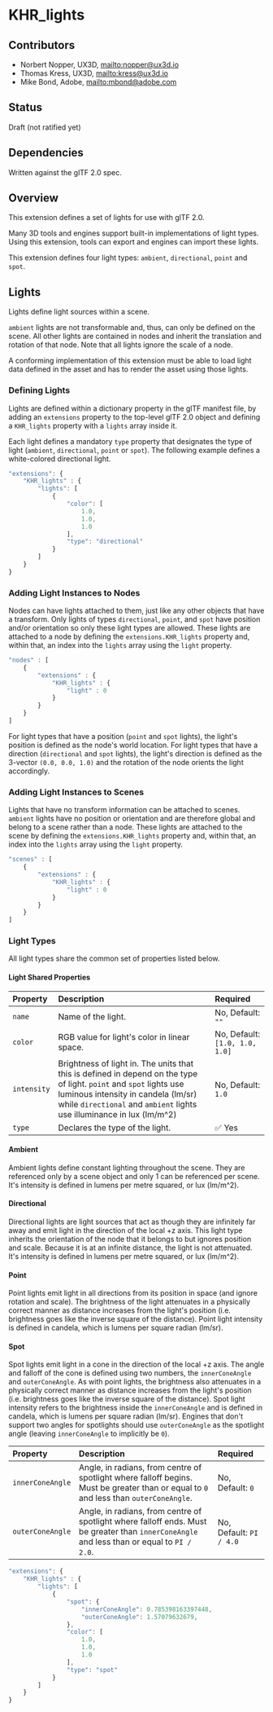 # KHR\_lights

## Contributors

* Norbert Nopper, UX3D, <mailto:nopper@ux3d.io>
* Thomas Kress, UX3D, <mailto:kress@ux3d.io>
* Mike Bond, Adobe, <mailto:mbond@adobe.com>

## Status

Draft (not ratified yet)

## Dependencies

Written against the glTF 2.0 spec.

## Overview

This extension defines a set of lights for use with glTF 2.0. 

Many 3D tools and engines support built-in implementations of light types. Using this extension, tools can export and engines can import these lights. 

This extension defines four light types: `ambient`, `directional`, `point` and `spot`.

## Lights

Lights define light sources within a scene.

`ambient` lights are not transformable and, thus, can only be defined on the scene. All other lights are contained in nodes and inherit the translation and rotation of that node. Note that all lights ignore the scale of a node.

A conforming implementation of this extension must be able to load light data defined in the asset and has to render the asset using those lights. 

### Defining Lights

Lights are defined within a dictionary property in the glTF manifest file, by adding an `extensions` property to the top-level glTF 2.0 object and defining a `KHR_lights` property with a `lights` array inside it.

Each light defines a mandatory `type` property that designates the type of light (`ambient`, `directional`, `point` or `spot`). The following example defines a white-colored directional light.

```javascript
"extensions": {
    "KHR_lights" : {
        "lights": [
            {
                "color": [
                    1.0,
                    1.0,
                    1.0
                ],
                "type": "directional"
            }
        ]
    }
}
```

### Adding Light Instances to Nodes

Nodes can have lights attached to them, just like any other objects that have a transform. Only lights of types `directional`, `point`, and `spot` have position and/or orientation so only these light types are allowed. These lights are attached to a node by defining the `extensions.KHR_lights` property and, within that, an index into the `lights` array using the `light` property.

```javascript
"nodes" : [
    {
        "extensions" : {
            "KHR_lights" : {
                "light" : 0
            }
        }
    }            
]
```

For light types that have a position (`point` and `spot` lights), the light's position is defined as the node's world location.
For light types that have a direction (`directional` and `spot` lights), the light's direction is defined as the 3-vector `(0.0, 0.0, 1.0)` and the rotation of the node orients the light accordingly.

### Adding Light Instances to Scenes

Lights that have no transform information can be attached to scenes. `ambient` lights have no position or orientation and are therefore global and belong to a scene rather than a node. These lights are attached to the scene by defining the `extensions.KHR_lights` property and, within that, an index into the `lights` array using the `light` property.

```javascript
"scenes" : [
    {
        "extensions" : {
            "KHR_lights" : {
                "light" : 0
            }
        }
    }            
]
```

### Light Types

All light types share the common set of properties listed below.

#### Light Shared Properties

| Property | Description | Required |
|:-----------------------|:------------------------------------------| :--------------------------|
| `name` | Name of the light. | No, Default: `""` |
| `color` | RGB value for light's color in linear space. | No, Default: `[1.0, 1.0, 1.0]` |
| `intensity` | Brightness of light in. The units that this is defined in depend on the type of light. `point` and `spot` lights use luminous intensity in candela (lm/sr) while `directional` and `ambient` lights use illuminance in lux (lm/m^2) | No, Default: `1.0` |
| `type` | Declares the type of the light. | :white_check_mark: Yes |

#### Ambient

Ambient lights define constant lighting throughout the scene. They are referenced only by a scene object and only 1 can be referenced per scene. It's intensity is defined in lumens per metre squared, or lux (lm/m^2).

#### Directional

Directional lights are light sources that act as though they are infinitely far away and emit light in the direction of the local +z axis. This light type inherits the orientation of the node that it belongs to but ignores position and scale. Because it is at an infinite distance, the light is not attenuated. It's intensity is defined in lumens per metre squared, or lux (lm/m^2).

#### Point

Point lights emit light in all directions from its position in space (and ignore rotation and scale). The brightness of the light attenuates in a physically correct manner as distance increases from the light's position (i.e. brightness goes like the inverse square of the distance). Point light intensity is defined in candela, which is lumens per square radian (lm/sr).

#### Spot

Spot lights emit light in a cone in the direction of the local +z axis. The angle and falloff of the cone is defined using two numbers, the `innerConeAngle` and `outerConeAngle`. As with point lights, the brightness also attenuates in a physically correct manner as distance increases from the light's position (i.e. brightness goes like the inverse square of the distance). Spot light intensity refers to the brightness inside the `innerConeAngle` and is defined in candela, which is lumens per square radian (lm/sr). Engines that don't support two angles for spotlights should use `outerConeAngle` as the spotlight angle (leaving `innerConeAngle` to implicitly be `0`).

| Property | Description | Required |
|:-----------------------|:------------------------------------------| :--------------------------|
| `innerConeAngle` | Angle, in radians, from centre of spotlight where falloff begins. Must be greater than or equal to `0` and less than `outerConeAngle`. | No, Default: `0` |
| `outerConeAngle` | Angle, in radians, from centre of spotlight where falloff ends.  Must be greater than `innerConeAngle` and less than or equal to `PI / 2.0`. | No, Default: `PI / 4.0` |

```javascript
"extensions": {
    "KHR_lights" : {
        "lights": [
            {
                "spot": {
                    "innerConeAngle": 0.785398163397448,
                    "outerConeAngle": 1.57079632679,
                },
                "color": [
                    1.0,
                    1.0,
                    1.0
                ],
                "type": "spot"
            }
        ]
    }
}
```